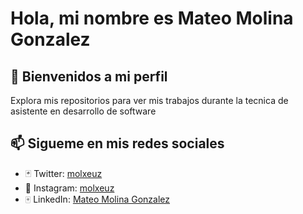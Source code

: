 # Hola, mi nombre es Mateo Molina Gonzalez

## 👋 Bienvenidos a mi perfil

Explora mis repositorios para ver mis trabajos durante la tecnica de asistente en desarrollo de software

## 📫 Sigueme en mis redes sociales

- 🃏 Twitter: [molxeuz](https://twitter.com/molxeuz)
- 🎴 Instagram: [molxeuz](https://www.instagram.com/molxeuz/)
- 🀄 LinkedIn: [Mateo Molina Gonzalez](www.linkedin.com/in/molxeuz)
